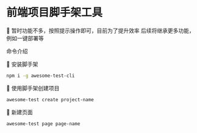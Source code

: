 # 前端项目脚手架工具

🌰 暂时功能不多，按照提示操作即可，目前为了提升效率
后续将继承更多功能，例如一键部署等

命令介绍

🍎 安装脚手架
```bash
npm i -g awesome-test-cli
```

🍏 使用脚手架创建项目

```bash
awesome-test create project-name
```

🍌 新建页面
```bash
awesome-test page page-name
```